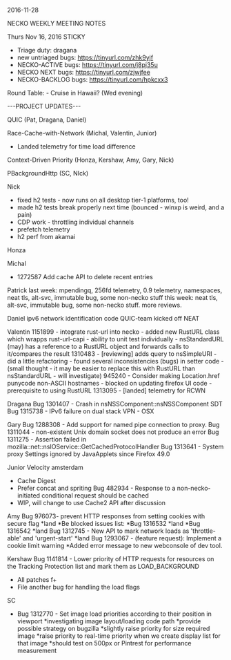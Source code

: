 2016-11-28

NECKO WEEKLY MEETING NOTES

Thurs Nov 16, 2016
STICKY
- Triage duty: dragana
-  new untriaged bugs: https://tinyurl.com/zhk9yjf
- NECKO-ACTIVE bugs: https://tinyurl.com/j8pj35u
- NECKO NEXT bugs: https://tinyurl.com/zjwjfee
- NECKO-BACKLOG bugs:  https://tinyurl.com/hpkcxx3

Round Table:
    - Cruise in Hawaii? (Wed evening)


---PROJECT UPDATES---

QUIC  (Pat, Dragana, Daniel)


Race-Cache-with-Network (Michal, Valentin, Junior)
- Landed telemetry for time load difference

Context-Driven Priority  (Honza, Kershaw, Amy, Gary, Nick)

PBackgroundHttp (SC, NIck)


Nick
- fixed h2 tests - now runs on all desktop tier-1 platforms, too!
- made h2 tests break properly next time (bounced - winxp is weird, and a pain)
- CDP work - throttling individual channels
- prefetch telemetry
- h2 perf from akamai

Honza

Michal
 - 1272587 Add cache API to delete recent entries

Patrick
  last week: mpendingq, 256fd telemetry, 0.9 telemetry, namespaces, neat tls, alt-svc, immutable bug, some non-necko stuff
  this week: neat tls, alt-svc, immutable bug, some non-necko stuff. more reviews.

Daniel
  ipv6 network identification code
  QUIC-team kicked off
   NEAT

Valentin
1151899 - integrate rust-url into necko
        - added new RustURL class which wrapps rust-url-capi
        - ability to unit test individually
        - nsStandardURL (may) has a reference to a RustURL object and forwards calls to it/compares the result
1310483 - [reviewing] adds query to nsSimpleURI
        - did a little refactoring
        - found several inconsistencies (bugs) in setter code
        - (small thought - it may be easier to replace this with RustURL than nsStandardURL - will investigate)
945240 - Consider making Location.href punycode non-ASCII hostnames
        - blocked on updating firefox UI code
        - prerequisite to using RustURL
1313095 - [landed] telemetry for RCWN

Dragana
Bug 1301407 -       Crash in nsNSSComponent::nsNSSComponent
SDT
Bug 1315738 -       IPv6 failure on dual stack VPN - OSX

Gary
Bug 1288308 - Add support for named pipe connection to proxy.
Bug 1311044 - non-existent Unix domain socket does not produce an error
Bug 1311275 - Assertion failed in mozilla::net::nsIOService::GetCachedProtocolHandler
Bug 1313641 - System proxy Settings ignored by JavaApplets since Firefox 49.0

Junior
Velocity amsterdam
- Cache Digest
- Prefer concat and spriting 
Bug 482934 -       Response to a non-necko-initiated conditional request should be cached 
- WIP, will change to use Cache2 API after discussion


Amy
Bug 976073- prevent HTTP responses from setting cookies with secure flag
*land
*Be blocked issues list:
*Bug 1316532
*land
*Bug 1316542
*land
Bug 1312745 -  New API to mark network loads as 'throttle-able' and 'urgent-start'
*land
Bug 1293067 - (feature request): Implement a cookie limit warning
*Added error message to new webconsole of dev tool.


Kershaw
Bug 1141814 - Lower priority of HTTP requests for resources on the Tracking Protection list and mark them as LOAD_BACKGROUND
- All patches f+
- File another bug for handling the load flags

SC
- Bug 1312770 -       Set image load priorities according to their position in viewport
*investigating image layout/loading code path
*provide possible strategy on bugzilla
*slightly raise priority for size required image
*raise priority to real-time priority when we create display list for that image
*should test on 500px or Pintrest for performance measurement
